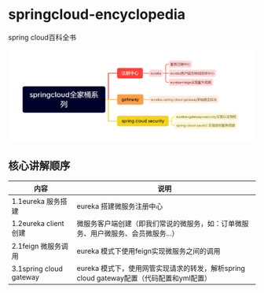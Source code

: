 # springcloud-encyclopedia
spring cloud百科全书 

![image-20221213175412309](README.assets/image-20221213175412309.png)

## 核心讲解顺序

| 内容                    | 说明                                                         |
| ----------------------- | ------------------------------------------------------------ |
| 1.1eureka 服务搭建      | eureka 搭建微服务注册中心                                    |
| 1.2eureka client 创建   | 微服务客户端创建（即我们常说的微服务，如：订单微服务、用户微服务、会员微服务...） |
| 2.1feign 微服务调用     | eureka 模式下使用feign实现微服务之间的调用                   |
| 3.1spring cloud gateway | eureka 模式下，使用网管实现请求的转发，解析spring cloud gateway配置（代码配置和yml配置） |



